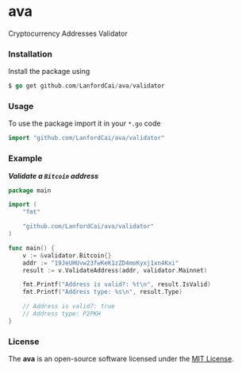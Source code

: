 # ava

Cryptocurrency Addresses Validator

### Installation

Install the package using
```go
$ go get github.com/LanfordCai/ava/validator
```

### Usage

To use the package import it in your `*.go` code
```go
import "github.com/LanfordCai/ava/validator"
```

### Example

***Validate a `Bitcoin` address***

```go
package main

import (
	"fmt"

	"github.com/LanfordCai/ava/validator"
)

func main() {
	v := &validator.Bitcoin{}
	addr := "19JeUHUvw23fwKeK1zZD4moKyxj1xn4Kxi"
	result := v.ValidateAddress(addr, validator.Mainnet)

	fmt.Printf("Address is valid?: %t\n", result.IsValid)
	fmt.Printf("Address type: %s\n", result.Type)

	// Address is valid?: true
	// Address type: P2PKH
}
```

### **License**
The **ava** is an open-source software licensed under the [MIT License](LICENSE).

